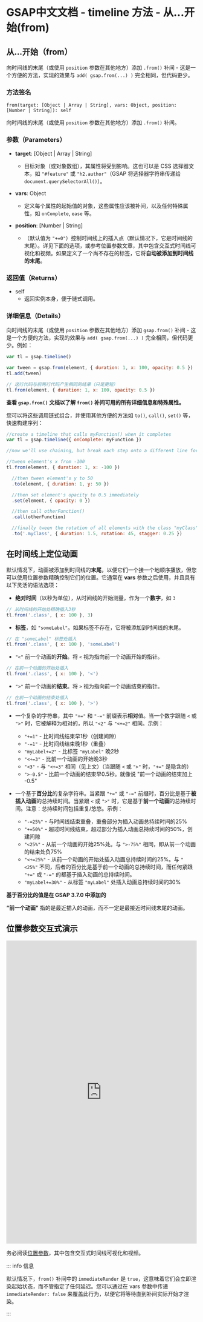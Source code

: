# GSAP中文文档 - timeline 方法 - 从...开始(from)

## 从...开始（from）

向时间线的末尾（或使用 `position` 参数在其他地方）添加 `.from()` 补间 - 这是一个方便的方法，实现的效果与 `add( gsap.from(...) )` 完全相同，但代码更少。

### 方法签名

```plaintext
from(target: [Object | Array | String], vars: Object, position: [Number | String]): self
```

向时间线的末尾（或使用 `position` 参数在其他地方）添加 `.from()` 补间。

### 参数（Parameters）

- **target**: [Object | Array | String]

  - 目标对象（或对象数组），其属性将受到影响。这也可以是 CSS 选择器文本，如 `"#feature"` 或 `"h2.author"`（GSAP 将选择器字符串传递给 `document.querySelectorAll()`）。

- **vars**: Object

  - 定义每个属性的起始值的对象，这些属性应该被补间，以及任何特殊属性，如 `onComplete`, `ease` 等。

- **position**: [Number | String]
  - （默认值为 `"+=0"`）控制时间线上的插入点（默认情况下，它是时间线的末尾）。详见下面的选项，或参考位置参数文章，其中包含交互式时间线可视化和视频。如果定义了一个尚不存在的标签，它将**自动被添加到时间线的末尾**。

### 返回值（Returns）

- self
  - 返回实例本身，便于链式调用。

### 详细信息（Details）

向时间线的末尾（或使用 `position` 参数在其他地方）添加 `gsap.from()` 补间 - 这是一个方便的方法，实现的效果与 `add( gsap.from(...) )` 完全相同，但代码更少。例如：

```javascript
var tl = gsap.timeline()

var tween = gsap.from(element, { duration: 1, x: 100, opacity: 0.5 })
tl.add(tween)

// 这行代码与前两行代码产生相同的结果（只是更短）
tl.from(element, { duration: 1, x: 100, opacity: 0.5 })
```

**查看 `gsap.from()` 文档以了解 `from()` 补间可用的所有详细信息和特殊属性。**

您可以将这些调用链式组合，并使用其他方便的方法如 `to()`, `call()`, `set()` 等，快速构建序列：

```javascript
//create a timeline that calls myFunction() when it completes
var tl = gsap.timeline({ onComplete: myFunction })

//now we'll use chaining, but break each step onto a different line for readability...

//tween element's x from -100
tl.from(element, { duration: 1, x: -100 })

  //then tween element's y to 50
  .to(element, { duration: 1, y: 50 })

  //then set element's opacity to 0.5 immediately
  .set(element, { opacity: 0 })

  //then call otherFunction()
  .call(otherFunction)

  //finally tween the rotation of all elements with the class "myClass" to 45 and stagger the start times by 0.25 seconds
  .to('.myClass', { duration: 1.5, rotation: 45, stagger: 0.25 })
```

## 在时间线上定位动画

默认情况下，动画被添加到时间线的**末尾**，以便它们一个接一个地顺序播放，但您可以使用位置参数精确控制它们的位置。它通常在 **vars** 参数之后使用，并且具有以下灵活的语法选项：

- **绝对时间**（以秒为单位），从时间线的开始测量，作为一个**数字**，如 `3`

```javascript
// 从时间线的开始处精确插入3秒
tl.from('.class', { x: 100 }, 3)
```

- **标签**，如 `"someLabel"`。如果标签不存在，它将被添加到时间线的末尾。

```javascript
// 在 "someLabel" 标签处插入
tl.from('.class', { x: 100 }, 'someLabel')
```

- `"<"` 前一个动画的**开始**。将 `<` 视为指向前一个动画开始的指针。

```javascript
// 在前一个动画的开始处插入
tl.from('.class', { x: 100 }, '<')
```

- `">"` 前一个动画的**结束**。将 `>` 视为指向前一个动画结束的指针。

```javascript
// 在前一个动画的结束处插入
tl.from('.class', { x: 100 }, '>')
```

- 一个复杂的字符串，其中 `"+="` 和 `"-="` 前缀表示**相对**值。当一个数字跟随 `<` 或 `">"` 时，它被解释为相对的，所以 `"<2"` 与 `"<+=2"` 相同。示例：

  - `"+=1"` - 比时间线结束早1秒（创建间隙）
  - `"-=1"` - 比时间线结束晚1秒（重叠）
  - `"myLabel+=2"` - 比标签 `"myLabel"` 晚2秒
  - `"<+=3"` - 比前一个动画的开始晚3秒
  - `"<3"` - 与 `"<+=3"` 相同（见上文）（当跟随 `<` 或 `">"` 时，`"+="` 是隐含的）
  - `">-0.5"` - 比前一个动画的结束早0.5秒。就像说 "前一个动画的结束加上 -0.5"

- 一个基于**百分比**的复杂字符串。当紧跟 `"+="` 或 `"-="` 前缀时，百分比是基于**被插入动画**的总持续时间。当紧跟 `<` 或 `">"` 时，它是基于**前一个动画**的总持续时间。注意：总持续时间包括重复/悠悠。示例：

  - `"-=25%"` - 与时间线结束重叠，重叠部分为插入动画总持续时间的25%
  - `"+=50%"` - 超过时间线结束，超过部分为插入动画总持续时间的50%，创建间隙
  - `"<25%"` - 从前一个动画的开始25%处。与 `">-75%"` 相同，即从前一个动画的结束处负75%
  - `"<+=25%"` - 从前一个动画的开始处插入动画总持续时间的25%。与 `"<25%"` 不同，后者的百分比是基于前一个动画的总持续时间，而任何紧跟 `"+="` 或 `"-="` 的都基于插入动画的总持续时间。
  - `"myLabel+=30%"` - 从标签 `"myLabel"` 处插入动画总持续时间的30%

**基于百分比的值是在 GSAP 3.7.0 中添加的**

**“前一个动画”** 指的是最近插入的动画，而不一定是最接近时间线末尾的动画。

## 位置参数交互式演示

<iframe src="https://codepen.io/GreenSock/pen/PopXddg" width="100%" height="800" scrolling="no" frameborder="no" allowtransparency="true" allowfullscreen="true"></iframe>

务必阅读[位置参数](/docs/gsap/timeline/position-parameters)，其中包含交互式时间线可视化和视频。

::: info 信息

默认情况下，`from()` 补间中的 `immediateRender` 是 `true`，这意味着它们会立即渲染起始状态，而不管指定了任何延迟。您可以通过在 vars 参数中传递 `immediateRender: false` 来覆盖此行为，以便它将等待直到补间实际开始才渲染。

:::
